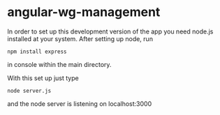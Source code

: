 # angular-wg-management

In order to set up this development version of the app you need node.js installed at your system.
After setting up node, run
```
npm install express
```
in console within the main directory.


With this set up just type
```
node server.js
```
and the node server is listening on localhost:3000